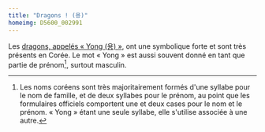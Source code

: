 ```yaml
---
title: "Dragons ! (용)"
homeimg: D5600_002991
---
```

Les [dragons, appelés « Yong (용) »](https://fr.wikipedia.org/wiki/Dragon_oriental#Corée_:_le_Yong), ont une symbolique
forte et sont très présents en Corée. Le mot « Yong » est aussi souvent donné en tant que partie de prénom[^nom],
surtout masculin.

[^nom]: Les noms coréens sont très majoritairement formés d'une syllabe pour le nom de famille, et de deux syllabes pour
le prénom, au point que les formulaires officiels comportent une et deux cases pour le nom et le prénom. « Yong » étant
une seule syllabe, elle s'utilise associée à une autre.